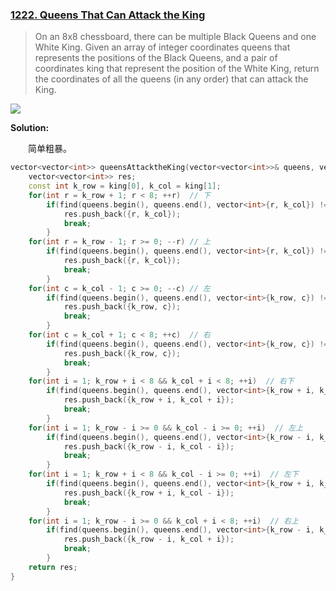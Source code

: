 ### [1222. Queens That Can Attack the King](https://leetcode.com/problems/queens-that-can-attack-the-king/)
> On an 8x8 chessboard, there can be multiple Black Queens and one White King.
> Given an array of integer coordinates queens that represents the positions of the Black Queens, and a pair of coordinates king that represent the position of the White King, return the coordinates of all the queens (in any order) that can attack the King.

![](https://assets.leetcode.com/uploads/2019/10/01/untitled-diagram-2.jpg)

**Solution:**

&emsp;&emsp;简单粗暴。
```cpp
vector<vector<int>> queensAttacktheKing(vector<vector<int>>& queens, vector<int>& king) {
    vector<vector<int>> res;
    const int k_row = king[0], k_col = king[1];
    for(int r = k_row + 1; r < 8; ++r)  // 下
        if(find(queens.begin(), queens.end(), vector<int>{r, k_col}) != queens.end()){
            res.push_back({r, k_col});
            break;
        }
    for(int r = k_row - 1; r >= 0; --r) // 上
        if(find(queens.begin(), queens.end(), vector<int>{r, k_col}) != queens.end()){
            res.push_back({r, k_col});
            break;
        }
    for(int c = k_col - 1; c >= 0; --c) // 左
        if(find(queens.begin(), queens.end(), vector<int>{k_row, c}) != queens.end()){
            res.push_back({k_row, c});
            break;
        }
    for(int c = k_col + 1; c < 8; ++c)  // 右
        if(find(queens.begin(), queens.end(), vector<int>{k_row, c}) != queens.end()){
            res.push_back({k_row, c});
            break;
        }
    for(int i = 1; k_row + i < 8 && k_col + i < 8; ++i)  // 右下
        if(find(queens.begin(), queens.end(), vector<int>{k_row + i, k_col + i}) != queens.end()){
            res.push_back({k_row + i, k_col + i});
            break;
        }
    for(int i = 1; k_row - i >= 0 && k_col - i >= 0; ++i)  // 左上
        if(find(queens.begin(), queens.end(), vector<int>{k_row - i, k_col - i}) != queens.end()){
            res.push_back({k_row - i, k_col - i});
            break;
        }
    for(int i = 1; k_row + i < 8 && k_col - i >= 0; ++i)  // 左下
        if(find(queens.begin(), queens.end(), vector<int>{k_row + i, k_col - i}) != queens.end()){
            res.push_back({k_row + i, k_col - i});
            break;
        }
    for(int i = 1; k_row - i >= 0 && k_col + i < 8; ++i)  // 右上
        if(find(queens.begin(), queens.end(), vector<int>{k_row - i, k_col + i}) != queens.end()){
            res.push_back({k_row - i, k_col + i});
            break;
        }
    return res;
}
```
